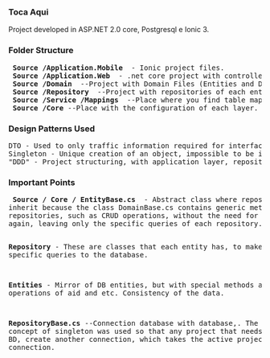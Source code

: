 <h3> Toca Aqui  </h3>
<p> Project developed in ASP.NET 2.0 core, Postgresql e Ionic 3. </p>
<p> <h3> Folder Structure </h3> </p>
<pre>
<b> Source /Application.Mobile </b> - Ionic project files.
<b> Source /Application.Web </b> - .net core project with controllers
<b> Source /Domain </b> --Project with Domain Files (Entities and Dtos)
<b> Source /Repository </b> --Project with repositories of each entity and connection context.
<b> Source /Service /Mappings </b> --Place where you find table mappings.
<b> Source /Core</b> --Place with the configuration of each layer.
</pre>
<p> <h3> Design Patterns Used </h3> </p>
<pre>
DTO - Used to only traffic information required for interface.
Singleton - Unique creation of an object, impossible to be instantiated more than 1 time.
"DDD" - Project structuring, with application layer, repository, service and Core.
</pre>
<p> <h3> Important Points </h3> </p>
<pre>
<b> Source / Core / EntityBase.cs </b> - Abstract class where repositories should necessarily
inherit because the class DomainBase.cs contains generic methods that are used by all
repositories, such as CRUD operations, without the need for each repository to create
again, leaving only the specific queries of each repository.

<b>Repository</b> - These are classes that each entity has, to make specific queries to the database.

<b>Entities</b> - Mirror of DB entities, but with special methods and operations of aid and etc.
Consistency of the data.

<b>RepositoryBase.cs</b> --Connection database with database,.
The concept of singleton was used so that any project that needs to use the BD,
create another connection, which takes the active project connection.

</pre>
